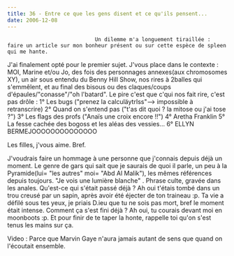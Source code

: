 ```yaml
---
title: 36 - Entre ce que les gens disent et ce qu'ils pensent...
date: 2006-12-08
---
```





                                Un dilemme m'a longuement tiraillée : faire un article sur mon bonheur présent ou sur cette espèce de spleen qui me hante.
J'ai finalement opté pour le premier sujet.
J'vous place dans le contexte : MOI, Marine et/ou Jo, des fois des personnages annexes(aux chromosomes XY), un air sous entendu du Benny Hill Show, nos rires à 2balles qui s'emmêlent, et au final des bisous ou des claques/coups d'épaules/"conasse"/"oh l'batard".
Le pire c'est que c'qui nos fait rire, c'est pas drôle :
1° Les bugs ("prenez la calculäytrIss"--> impossible à retranscrire)
2° Quand on s'entend pas ("t'as dit quoi ? la mitose ou j'ai tose ?")
3° Les flags des profs ("Anaïs une croix encore !!")
4° Aretha Franklin
5° La fesse cachée des bogoss et les aléas des vessies...
6° ELLYN BERMEJOOOOOOOOOOOOOO

Les filles, j'vous aime.
Bref.

J'voudrais faire un hommage à une personne que j'connais depuis déjà un moment.
Le genre de gars qui sait que je saurais de quoi il parle, un peu à la Pyramide(lui= "les autres" moi= "Abd Al Malik"), les mêmes références depuis toujours.
"Je vois une lumière blanche" . Phrase culte, gravée dans les anales.
Qu'est-ce qui s'était passé déjà ? Ah oui t'étais tombé dans un trou creusé par un sapin, après avoir été éjecter de ton traineau :p.
Ta vie a défilé sous tes yeux, je priais D.ieu que tu ne sois pas mort, bref le moment était intense.
Comment ça s'est fini déjà ? Ah oui, tu courais devant moi en moonboots :p.
Et pour finir de te taper la honte, rappelle toi qu'on s'est tenus les mains sur ça.





Video : Parce que Marvin Gaye n'aura jamais autant de sens que quand on l'écoutait ensemble.
            
